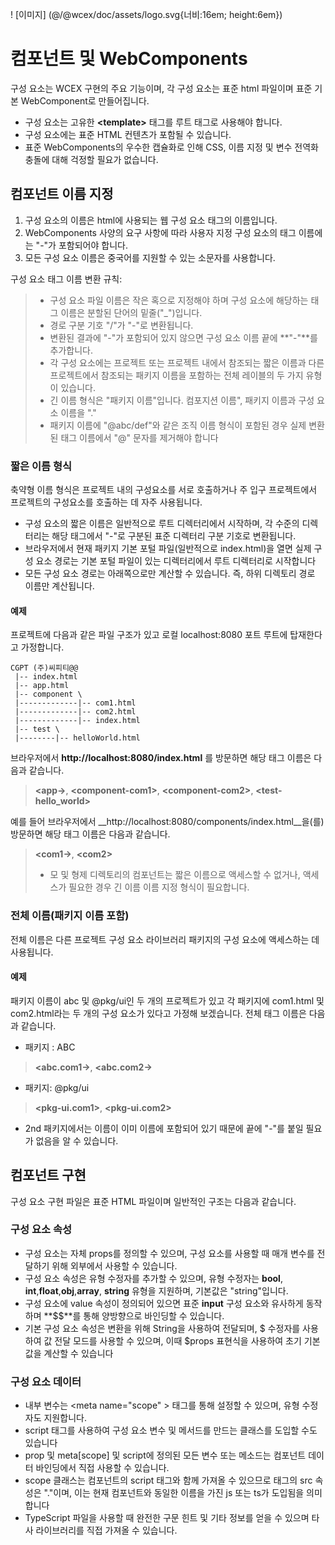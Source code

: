 <!--DESC: {icon:{name:"explore"},id:1} -->

! [이미지] (@/@wcex/doc/assets/logo.svg{너비:16em; height:6em})

# 컴포넌트 및 WebComponents

구성 요소는 WCEX 구현의 주요 기능이며, 각 구성 요소는 표준 html 파일이며 표준 기본 WebComponent로 만들어집니다.
- 구성 요소는 고유한 **\<template\>** 태그를 루트 태그로 사용해야 합니다.
- 구성 요소에는 표준 HTML 컨텐츠가 포함될 수 있습니다.
- 표준 WebComponents의 우수한 캡슐화로 인해 CSS, 이름 지정 및 변수 전역화 충돌에 대해 걱정할 필요가 없습니다.

## 컴포넌트 이름 지정
1. 구성 요소의 이름은 html에 사용되는 웹 구성 요소 태그의 이름입니다.
2. WebComponents 사양의 요구 사항에 따라 사용자 지정 구성 요소의 태그 이름에는 "-"가 포함되어야 합니다.
3. 모든 구성 요소 이름은 중국어를 지원할 수 있는 소문자를 사용합니다.

구성 요소 태그 이름 변환 규칙:
> - 구성 요소 파일 이름은 작은 혹으로 지정해야 하며 구성 요소에 해당하는 태그 이름은 분할된 단어의 밑줄("_")입니다.
> - 경로 구분 기호 "/"가 "-"로 변환됩니다.
> - 변환된 결과에 "-"가 포함되어 있지 않으면 구성 요소 이름 끝에 **"-"**를 추가합니다.
> - 각 구성 요소에는 프로젝트 또는 프로젝트 내에서 참조되는 짧은 이름과 다른 프로젝트에서 참조되는 패키지 이름을 포함하는 전체 레이블의 두 가지 유형이 있습니다.
> - 긴 이름 형식은 "패키지 이름"입니다. 컴포지션 이름", 패키지 이름과 구성 요소 이름을 "."
> - 패키지 이름에 "@abc/def"와 같은 조직 이름 형식이 포함된 경우 실제 변환된 태그 이름에서 "@" 문자를 제거해야 합니다

### 짧은 이름 형식
축약형 이름 형식은 프로젝트 내의 구성요소를 서로 호출하거나 주 입구 프로젝트에서 프로젝트의 구성요소를 호출하는 데 자주 사용됩니다.
- 구성 요소의 짧은 이름은 일반적으로 루트 디렉터리에서 시작하며, 각 수준의 디렉터리는 해당 태그에서 "-"로 구분된 표준 디렉터리 구분 기호로 변환됩니다.
- 브라우저에서 현재 패키지 기본 포털 파일(일반적으로 index.html)을 열면 실제 구성 요소 경로는 기본 포털 파일이 있는 디렉터리에서 루트 디렉터리로 시작합니다
- 모든 구성 요소 경로는 아래쪽으로만 계산할 수 있습니다. 즉, 하위 디렉토리 경로 이름만 계산됩니다.

#### 예제
프로젝트에 다음과 같은 파일 구조가 있고 로컬 localhost:8080 포트 루트에 탑재한다고 가정합니다.
```text
CGPT (주)씨피티@@
 |-- index.html
 |-- app.html
 |-- component \
 |-------------|-- com1.html
 |-------------|-- com2.html
 |-------------|-- index.html
 |-- test \
 |--------|-- helloWorld.html 
```

브라우저에서 __http://localhost:8080/index.html__ 를 방문하면 해당 태그 이름은 다음과 같습니다.

> **\<app-\>**, **\<component-com1\>**, **\<component-com2\>**, **\<test-hello_world\>**

예를 들어 브라우저에서 __http://localhost:8080/components/index.html__을(를) 방문하면 해당 태그 이름은 다음과 같습니다.

> **\<com1-\>**, **\<com2\>**
> - 모 및 형제 디렉토리의 컴포넌트는 짧은 이름으로 액세스할 수 없거나, 액세스가 필요한 경우 긴 이름 이름 지정 형식이 필요합니다.

### 전체 이름(패키지 이름 포함)
전체 이름은 다른 프로젝트 구성 요소 라이브러리 패키지의 구성 요소에 액세스하는 데 사용됩니다.

#### 예제
패키지 이름이 abc 및 @pkg/ui인 두 개의 프로젝트가 있고 각 패키지에 com1.html 및 com2.html라는 두 개의 구성 요소가 있다고 가정해 보겠습니다. 전체 태그 이름은 다음과 같습니다.

- 패키지 : ABC
> **\<abc.com1-\>**, **\<abc.com2-\>**

- 패키지: @pkg/ui
> **\<pkg-ui.com1\>**, **\<pkg-ui.com2\>**

- 2nd 패키지에서는 이름이 이미 이름에 포함되어 있기 때문에 끝에 "-"를 붙일 필요가 없음을 알 수 있습니다.

## 컴포넌트 구현
구성 요소 구현 파일은 표준 HTML 파일이며 일반적인 구조는 다음과 같습니다.

<div><wcex-doc.com-playground files="['component/index.html','component/app.html','component/com.html','component/com.ts']"></wcex-doc.com-playground></div>

### 구성 요소 속성
- 구성 요소는 자체 props를 정의할 수 있으며, 구성 요소를 사용할 때 매개 변수를 전달하기 위해 외부에서 사용할 수 있습니다.
- 구성 요소 속성은 유형 수정자를 추가할 수 있으며, 유형 수정자는 **bool**, **int**,**float**,**obj**,**array**, **string** 유형을 지원하며, 기본값은 "string"입니다. 
- 구성 요소에 value 속성이 정의되어 있으면 표준 __input__ 구성 요소와 유사하게 동작하며 **$$**를 통해 양방향으로 바인딩할 수 있습니다.
- 기본 구성 요소 속성은 변환을 위해 String을 사용하여 전달되며, $ 수정자를 사용하여 값 전달 모드를 사용할 수 있으며, 이때 $props 표현식을 사용하여 초기 기본값을 계산할 수 있습니다

### 구성 요소 데이터
- 내부 변수는 \<meta name="scope" \> 태그를 통해 설정할 수 있으며, 유형 수정자도 지원합니다.
- script 태그를 사용하여 구성 요소 변수 및 메서드를 만드는 클래스를 도입할 수도 있습니다
- prop 및 meta[scope] 및 script에 정의된 모든 변수 또는 메소드는 컴포넌트 데이터 바인딩에서 직접 사용할 수 있습니다.
- scope 클래스는 컴포넌트의 script 태그와 함께 가져올 수 있으므로 태그의 src 속성은 "."이며, 이는 현재 컴포넌트와 동일한 이름을 가진 js 또는 ts가 도입됨을 의미합니다
- TypeScript 파일을 사용할 때 완전한 구문 힌트 및 기타 정보를 얻을 수 있으며 타사 라이브러리를 직접 가져올 수 있습니다.

